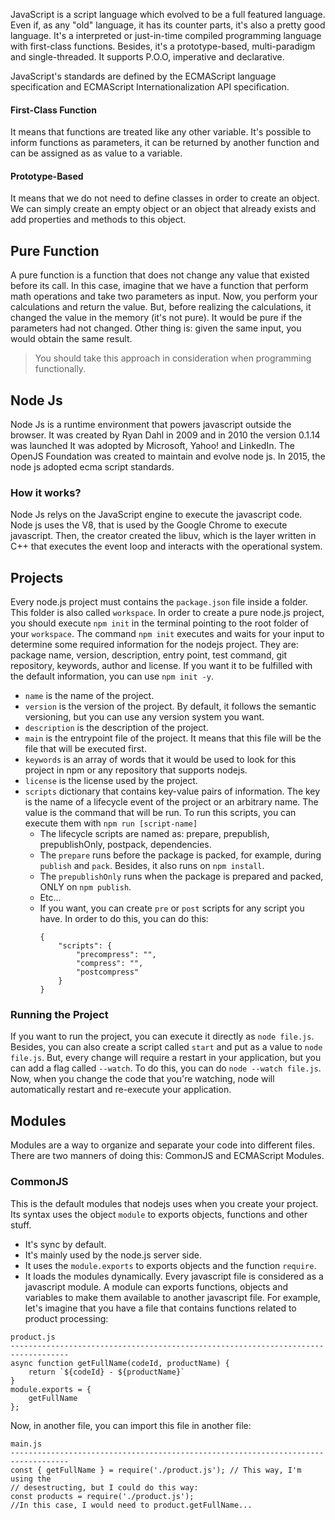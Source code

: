 JavaScript is a script language which evolved to be a full featured language. Even if, as any "old" language, it has its counter parts, it's also a pretty good language. It's a interpreted or just-in-time compiled programming language with first-class functions. Besides, it's a prototype-based, multi-paradigm  and single-threaded. It supports P.O.O, imperative and declarative.

JavaScript's standards are defined by the ECMAScript language specification and ECMAScript Internationalization API specification.
#### First-Class Function
It means that functions are treated like any other variable. It's possible to inform functions as parameters, it can be returned by another function and can be assigned as as value to a variable.
#### Prototype-Based
It means that we do not need to define classes in order to create an object. We can simply create an empty object or an object that already exists and add properties and methods to this object.
## Pure Function
A pure function is a function that does not change any value that existed before its call. In this case, imagine that we have a function that perform math operations and take two parameters as input. Now, you perform your calculations and return the value. But, before realizing the calculations, it changed the value in the memory (it's not pure). It would be pure if the parameters had not changed.
Other thing is: given the same input, you would obtain the same result.

> You should take this approach in consideration when programming functionally.
## Node Js
Node Js is a runtime environment that powers javascript outside the browser. It was created by Ryan Dahl in 2009 and in 2010 the version 0.1.14 was launched It was adopted by Microsoft, Yahoo! and LinkedIn. The OpenJS Foundation was created to maintain and evolve node js. In 2015, the node js adopted ecma script standards.  
### How it works? 
Node Js relys on the JavaScript engine to execute the javascript code. Node js uses the V8, that is used by the Google Chrome to execute javascript. Then, the creator created the libuv, which is the layer written in C++ that executes the event loop and interacts with the operational system.
## Projects
Every node.js project must contains the `package.json` file inside a folder. This folder is also called `workspace`. In order to create a pure node.js project, you should execute `npm init` in the terminal pointing to the root folder of your `workspace`.
The command `npm init` executes and waits for your input to determine some required information for the nodejs project. They are: package name, version, description, entry point, test command, git repository, keywords, author and license. If you want it to be fulfilled with the default information, you can use `npm init -y`.
- `name` is the name of the project.
- `version` is the version of the project. By default, it follows the semantic versioning, but you can use any version system you want.
- `description` is the description of the project.
- `main` is the entrypoint file of the project. It means that this file will be the file that will be executed first.
- `keywords` is an array of words that it would be used to look for this project in npm or any repository that supports nodejs.
- `license` is the license used by the project.
- `scripts` dictionary that contains key-value pairs of information. The key is the name of a lifecycle event of the project or an arbitrary name. The value is the command that will be run. To run this scripts, you can execute them with `npm run [script-name]`
	- The lifecycle scripts are named as: prepare, prepublish, prepublishOnly, postpack, dependencies.
	- The `prepare` runs before the package is packed, for example, during `publish` and `pack`. Besides, it also runs on `npm install`. 
	- The `prepublishOnly` runs when the package is prepared and packed, ONLY on `npm publish`.
	- Etc...
	- If you want, you can create `pre` or `post` scripts for any script you have. In order to do this, you can do this:
		```
		{
			"scripts": {
				"precompress": "",
				"compress": "",
				"postcompress"
			}
		}
		```
### Running the Project
If you want to run the project, you can execute it directly as `node file.js`. Besides, you can also create a script called `start` and put as a value to `node file.js`. But, every change will require a restart in your application, but you can add a flag called `--watch`. To do this, you can do `node --watch file.js`. Now, when you change the code that you're watching, node will automatically restart and re-execute your application.
## Modules
Modules are a way to organize and separate your code into different files. There are two manners of doing this: CommonJS and ECMAScript Modules.
### CommonJS
This is the default modules that nodejs uses when you create your project. Its syntax uses the object `module` to exports objects, functions and other stuff. 
- It's sync by default.
- It's mainly used by the node.js server side.
- It uses the `module.exports` to exports objects and the function `require`.
- It loads the modules dynamically.
Every javascript file is considered as a javascript module. A module can exports functions, objects and variables to make them available to another javascript file. For example, let's imagine that you have a file that contains functions related to product processing:
```
product.js
-----------------------------------------------------------------------------------
async function getFullName(codeId, productName) {
	return `${codeId} - ${productName}`
}
module.exports = {
	getFullName
};
```
Now, in another file, you can import this file in another file:
```
main.js
-----------------------------------------------------------------------------------
const { getFullName } = require('./product.js'); // This way, I'm using the
// desestructing, but I could do this way:
const products = require('./product.js');
//In this case, I would need to product.getFullName...
```
